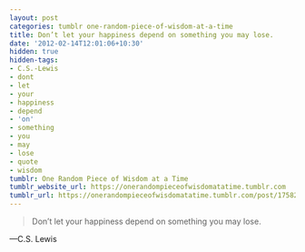 ```yaml
---
layout: post
categories: tumblr one-random-piece-of-wisdom-at-a-time
title: Don’t let your happiness depend on something you may lose.
date: '2012-02-14T12:01:06+10:30'
hidden: true
hidden-tags:
- C.S.-Lewis
- dont
- let
- your
- happiness
- depend
- 'on'
- something
- you
- may
- lose
- quote
- wisdom
tumblr: One Random Piece of Wisdom at a Time
tumblr_website_url: https://onerandompieceofwisdomatatime.tumblr.com
tumblr_url: https://onerandompieceofwisdomatatime.tumblr.com/post/17582999519/dont-let-your-happiness-depend-on-something-you
---
```

> Don’t let your happiness depend on something you may lose.

—C.S. Lewis

